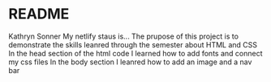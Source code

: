 # README

Kathryn Sonner
My netlify staus is...
The prupose of this project is to demonstrate the skills leanred through the semester about HTML and CSS
In the head section of the html code I learned how to add fonts and connect my css files 
In the body section I leanred how to add an image and a nav bar 
